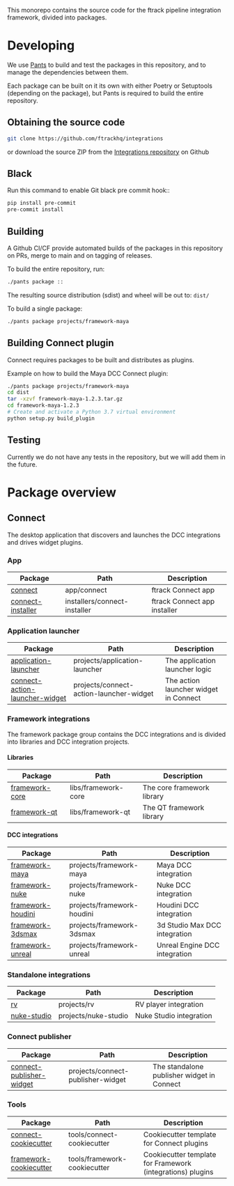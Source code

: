 
This monorepo contains the source code for the ftrack pipeline integration framework, divided into packages.

# Developing

We use [Pants](https://www.pantsbuild.org/) to build and test the packages in this repository, and to manage the dependencies between them.

Each package can be built on it its own with either Poetry or Setuptools (depending on the package), but Pants is required to build the entire repository.

## Obtaining the source code

```bash
git clone https://github.com/ftrackhq/integrations
```

or download the source ZIP from the [Integrations repository](https://github.com/ftrackhq/integrations) on Github

## Black

Run this command to enable Git black pre commit hook::

```bash
pip install pre-commit
pre-commit install
```

## Building

A Github CI/CF provide automated builds of the packages in this repository on PRs, merge to main and on tagging of releases.

To build the entire repository, run:

```bash
./pants package ::
```

The resulting source distribution (sdist) and wheel will be out to: `dist/`


To build a single package:

```bash
./pants package projects/framework-maya
```

## Building Connect plugin

Connect requires packages to be built and distributes as plugins. 

Example on how to build the Maya DCC Connect plugin:

```bash
./pants package projects/framework-maya
cd dist
tar -xzvf framework-maya-1.2.3.tar.gz
cd framework-maya-1.2.3
# Create and activate a Python 3.7 virtual environment
python setup.py build_plugin
```

## Testing

Currently we do not have any tests in the repository, but we will add them in the future.


# Package overview

## Connect

The desktop application that discovers and launches the DCC integrations and drives widget plugins.

### App

| Package                                           | Path                         | Description                  |
|---------------------------------------------------|------------------------------|------------------------------|
| [connect](apps/connect)                           | app/connect                  | ftrack Connect app           |
| [connect-installer](installers/connect-installer) | installers/connect-installer | ftrack Connect app installer |


### Application launcher

| Package                                                                   | Path                                    | Description                                |
|---------------------------------------------------------------------------|-----------------------------------------|--------------------------------------------|
| [application-launcher](projects/application-launcher)                     | projects/application-launcher           | The application launcher logic             |
| [connect-action-launcher-widget](projects/connect-action-launcher-widget) | projects/connect-action-launcher-widget | The action launcher widget in Connect      |


### Framework integrations

The framework package group contains the DCC integrations and is divided into libraries and DCC integration projects.

#### Libraries

| Package                               | Path                  | Description                |
|---------------------------------------|-----------------------|----------------------------|
| [framework-core](libs/framework-core) | libs/framework-core   | The core framework library |
| [framework-qt](libs/framework-qt)     | libs/framework-qt     | The QT framework library   |


#### DCC integrations

| Package                                         | Path                       | Description                   |
|-------------------------------------------------|----------------------------|-------------------------------|
| [framework-maya](projects/framework-maya)       | projects/framework-maya    | Maya DCC integration          |
| [framework-nuke](projects/framework-nuke)       | projects/framework-nuke    | Nuke DCC integration          |
| [framework-houdini](projects/framework-houdini) | projects/framework-houdini | Houdini DCC integration       |
| [framework-3dsmax](projects/framework-3dsmax)   | projects/framework-3dsmax  | 3d Studio Max DCC integration |
| [framework-unreal](projects/framework-unreal)   | projects/framework-unreal  | Unreal Engine DCC integration |

### Standalone integrations

| Package                             | Path                 | Description             |
|-------------------------------------|----------------------|-------------------------|
| [rv](projects/rv)                   | projects/rv          | RV player integration   |
| [nuke-studio](projects/nuke-studio) | projects/nuke-studio | Nuke Studio integration |


### Connect publisher

| Package                                                                   | Path                                    | Description                                |
|---------------------------------------------------------------------------|-----------------------------------------|--------------------------------------------|
| [connect-publisher-widget](projects/connect-publisher-widget)             | projects/connect-publisher-widget       | The standalone publisher widget in Connect |


### Tools

| Package                                                | Path                           | Description                                                |
|--------------------------------------------------------|--------------------------------|------------------------------------------------------------|
| [connect-cookiecutter](tools/connect-cookiecutter)     | tools/connect-cookiecutter     | Cookiecutter template for Connect plugins                  |
| [framework-cookiecutter](tools/framework-cookiecutter) | tools/framework-cookiecutter   | Cookiecutter template for Framework (integrations) plugins |
